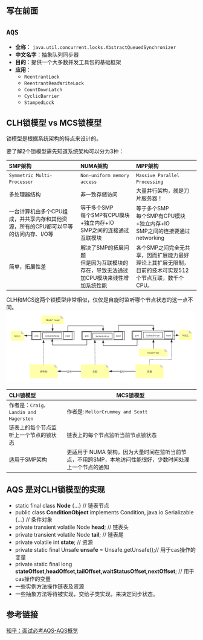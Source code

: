## 写在前面
`AQS`
--
- <b>全称</b>： `java.util.concurrent.locks.AbstractQueuedSynchronizer`
- <b>中文名字</b>：抽象队列同步器
- <b>目的</b>：提供一个大多数并发工具包的基础框架
- <b>应用</b>：
    - `ReentrantLock`
    - `ReentrantReadWriteLock`
    - `CountDownLatch`
    - `CyclicBarrier`
    - `StampedLock`


## CLH锁模型 vs MCS锁模型

锁模型是根据系统架构的特点来设计的。

要了解2个锁模型需先知道系统架构可以分为3种：

|SMP架构 | NUMA架构 | MPP架构 |
|:---|:---|:---|
|`Symmetric Multi-Processor`|`Non-uniform memory access`| `Massive Parallel Processing`|
|多处理器结构|非一致存储访问| 大量并行架构，就是刀片服务器！|
| 一台计算机由多个CPU组成，并共享内存和其他资源，所有的CPU都可以平等的访问内存、I/O等 | 等于多个SMP<br> 每个SMP有CPU模块+独立内存+IO<br> SMP之间的连接通过互联模块| 等于多个SMP<br> 每个SMP有CPU模块+独立内存+IO<br> SMP之间的连接要通过networking | 
| 简单，拓展性差| 解决了SMP的拓展问题<br> 但是因为互联模块的存在，导致无法通过加CPU模块来线性增加系统性能 |  各个SMP之间完全无共享，因而扩展能力最好<br> 理论上其扩展无限制，目前的技术可实现512个节点互联，数千个 CPU。|


CLH和MCS这两个锁模型非常相似，仅仅是自旋时监听哪个节点状态的这一点不同。
![](imgs/2021-03-29-AQS锁模型.png)




|CLH锁模型 | MCS锁模型|
|:--|---|
|作者是：`Craig，Landin and Hagersten`| 作者是: `MellorCrummey and Scott`| 
|链表上的每个节点监听上一个节点的锁状态 | 链表上的每个节点监听当前节点锁状态|
|适用于SMP架构|更适用于 NUMA 架构，因为大量时间在监听当前节点，不用跨SMP，本地访问性能很好，少数时间处理上一个节点的通知|

## AQS 是对CLH锁模型的实现

- static final class <b>Node</b> {...} // 链表节点
- public class <b>ConditionObject</b> implements Condition, java.io.Serializable {...} // 条件对象
- private transient volatile Node <b>head</b>; // 链表头
- private transient volatile Node <b>tail</b>; // 链表尾
- private volatile int <b>state</b>; // 资源
- private static final Unsafe <b>unsafe</b> = Unsafe.getUnsafe();// 用于cas操作的变量
- private static final long <b>stateOffset,headOffset,tailOffset,waitStatusOffset,nextOffset</b>; // 用于cas操作的变量
- 一些实例方法操作链表及资源
- 一些抽象方法等待被实现，交给子类实现，来决定同步状态。



## 参考链接
[知乎：面试必考AQS-AQS概览](https://zhuanlan.zhihu.com/p/110949366)